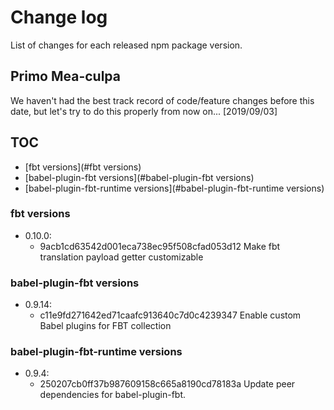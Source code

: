 # Change log

List of changes for each released npm package version.

## Primo Mea-culpa
We haven't had the best track record of code/feature changes before this date, but let's try to do this properly from now on... [2019/09/03]

## TOC

- [fbt versions](#fbt versions)
- [babel-plugin-fbt versions](#babel-plugin-fbt versions)
- [babel-plugin-fbt-runtime versions](#babel-plugin-fbt-runtime versions)

### fbt versions

- 0.10.0:
  - 9acb1cd63542d001eca738ec95f508cfad053d12 Make fbt translation payload getter customizable

### babel-plugin-fbt versions

- 0.9.14:
  - c11e9fd271642ed71caafc913640c7d0c4239347 Enable custom Babel plugins for FBT collection

### babel-plugin-fbt-runtime versions

- 0.9.4:
  - 250207cb0ff37b987609158c665a8190cd78183a Update peer dependencies for babel-plugin-fbt.
